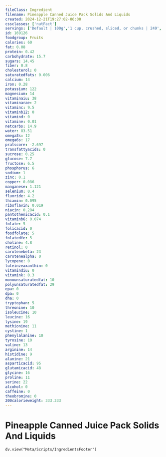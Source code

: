 ```yaml
---
fileClass: Ingredient
filename: Pineapple Canned Juice Pack Solids And Liquids
created: 2024-12-21T19:27:02-06:00
cssclasses: ['nutFact']
servings: ['Default | 100g','1 cup, crushed, sliced, or chunks | 249','1 slice or ring (3 inch dia) with liquid | 47']
id: 169126
foodgroup: Fruits
calories: 60
fat: 0.08
protein: 0.42
carbohydrate: 15.7
sugars: 14.45
fiber: 0.8
cholesterol: 0
saturatedfats: 0.006
calcium: 14
iron: 0.28
potassium: 122
magnesium: 14
vitaminaiu: 38
vitaminarae: 2
vitaminc: 9.5
vitaminb12: 0
vitamind: 0
vitamine: 0.01
netcarbs: 14.9
water: 83.51
omega3s: 12
omega6s: 17
pralscore: -2.697
transfattyacids: 0
sucrose: 0.25
glucose: 7.7
fructose: 6.5
phosphorus: 6
sodium: 1
zinc: 0.1
copper: 0.086
manganese: 1.121
selenium: 0.4
fluoride: 4.2
thiamin: 0.095
riboflavin: 0.019
niacin: 0.284
pantothenicacid: 0.1
vitaminb6: 0.074
folate: 5
folicacid: 0
foodfolate: 5
folatedfe: 5
choline: 4.8
retinol: 0
carotenebeta: 23
carotenealpha: 0
lycopene: 0
luteinzeaxanthin: 0
vitamindiu: 0
vitamink: 0.3
monounsaturatedfat: 10
polyunsaturatedfat: 29
epa: 0
dpa: 0
dha: 0
tryptophan: 5
threonine: 10
isoleucine: 10
leucine: 16
lysine: 19
methionine: 11
cystine: 1
phenylalanine: 10
tyrosine: 10
valine: 13
arginine: 14
histidine: 9
alanine: 21
asparticacid: 95
glutamicacid: 48
glycine: 16
proline: 11
serine: 22
alcohol: 0
caffeine: 0
theobromine: 0
200calorieweight: 333.333
---
```


# Pineapple Canned Juice Pack Solids And Liquids

```dataviewjs
dv.view("Meta/Scripts/IngredientsFooter")
```